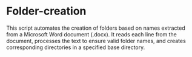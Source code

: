 # Folder-creation
This script automates the creation of folders based on names extracted from a Microsoft Word document (.docx). It reads each line from the document, processes the text to ensure valid folder names, and creates corresponding directories in a specified base directory.
